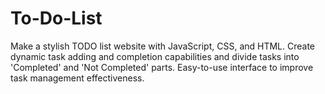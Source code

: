 # To-Do-List
Make a stylish TODO list website with JavaScript, CSS, and HTML. Create dynamic task adding and completion capabilities and divide tasks into 'Completed' and 'Not Completed' parts. Easy-to-use interface to improve task management effectiveness.
